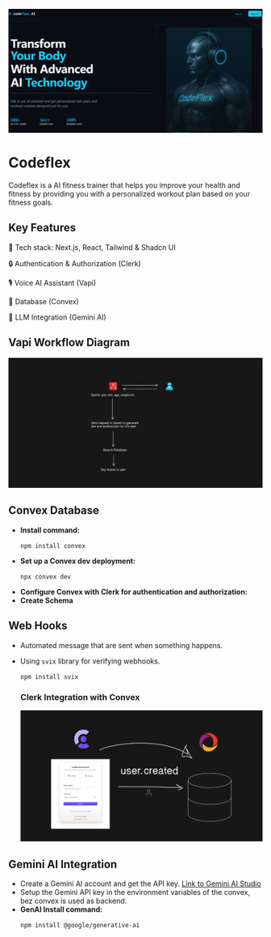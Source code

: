 ![CodeFlex Home Page](./public/HomePage.png)
# Codeflex
Codeflex is a AI fitness trainer that helps you improve your health and fitness by providing you with a personalized workout plan based on your fitness goals.

## Key Features
🚀 Tech stack: Next.js, React, Tailwind & Shadcn UI

🔒 Authentication & Authorization (Clerk)

🎙️ Voice AI Assistant (Vapi)

💾 Database (Convex)

🧠 LLM Integration (Gemini AI)

## Vapi Workflow Diagram
![Vapi Workflow Diagram](/public/vapi-ai-workflow-diagram.png)

## Convex Database 
- **Install command:** 
  ```
  npm install convex
  ```
- **Set up a Convex dev deployment:**
  ```
  npx convex dev
  ```
- **Configure Convex with Clerk for authentication and authorization:**
- **Create Schema**

## Web Hooks
- Automated message that are sent when something happens.
- Using `svix` library for verifying webhooks.
  ```
  npm install svix
  ```

  ### Clerk Integration with Convex
  ![Integrating Clerk with Convex](/public//ClerkIntegrateWithConvex.png)

## Gemini AI Integration
- Create a Gemini AI account and get the API key.
  [Link to Gemini AI Studio](https://aistudio.google.com/apikey)
- Setup the Gemini API key in the environment variables of the convex, bez convex is used as backend.
- **GenAI Install command:** 
    ```
    npm install @google/generative-ai
    ```